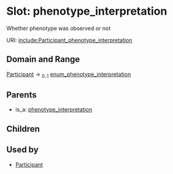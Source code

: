 
# Slot: phenotype_interpretation


Whether phenotype was observed or not

URI: [include:Participant_phenotype_interpretation](https://w3id.org/include/Participant_phenotype_interpretation)


## Domain and Range

[Participant](Participant.md) &#8594;  <sub>0..1</sub> [enum_phenotype_interpretation](enum_phenotype_interpretation.md)

## Parents

 *  is_a: [phenotype_interpretation](phenotype_interpretation.md)

## Children


## Used by

 * [Participant](Participant.md)
